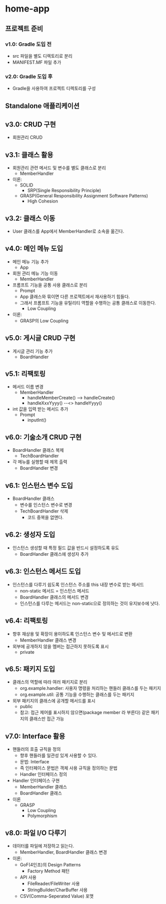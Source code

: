 # home-app

## 프로젝트 준비

### v1.0: Gradle 도입 전

- src 파일을 별도 디렉토리로 분리
- MANIFEST.MF 파일 추가

### v2.0: Gradle 도입 후

- Gradle을 사용하여 프로젝트 디렉토리를 구성

## Standalone 애플리케이션

## v3.0: CRUD 구현

- 회원관리 CRUD

## v3.1: 클래스 활용

- 회원관리 관련 메서드 및 변수를 별도 클래스로 분리
    - MemberHandler
- 이론:
    - SOLID
        - SRP(Single Responsibility Principle)
    - GRASP(General Responsibility Assignment Software Patterns)
        - High Cohesion

## v3.2: 클래스 이동

- User 클래스를 App에서 MemberHandler로 소속을 옮긴다.

## v4.0: 메인 메뉴 도입

- 메인 메뉴 기능 추가
    - App
- 회원 관리 메뉴 기능 이동
    - MemberHandler
- 프롬프트 기능을 공통 사용 클래스로 분리
    - Prompt
    - App 클래스와 묶이면 다른 프로젝트에서 재사용하기 힘들다.
    - 그래서 프롬프트 기능을 유틸리티 역할을 수행하는 공통 클래스로 이동한다.
        - Low Coupling
- 이론:
    - GRASP의 Low Coupling

## v5.0: 게시글 CRUD 구현

- 게시글 관리 기능 추가
    - BoardHandler 

## v5.1: 리팩토링

- 메서드 이름 변경
    - MemberHandler
        - handleMemberCreate() --> handleCreate()
        - handleXxxYyyy() --<> handleYyyy()
- int 값을 입력 받는 메서드 추가
    - Prompt
        - inputInt() 

## v6.0: 기술소개 CRUD 구현

- BoardHandler 클래스 복제
    - TechBoardHandler 
- 각 메뉴를 실행할 때 제목 출력
    - BoardHandler 변경

## v6.1: 인스턴스 변수 도입

- BoardHandler 클래스
    - 변수를 인스턴스 변수로 변경
    - TechBoardHandler 삭제
        - 코드 중복을 없앤다.

## v6.2: 생성자 도입

- 인스턴스 생성할 때 특정 필드 값을 반드시 설정하도록 유도
    - BoardHandler 클래스에 생성자 추가

## v6.3: 인스턴스 메서드 도입

- 인스턴스를 다루기 쉽도록 인스턴스 주소를 this 내장 변수로 받는 메서드
    - non-static 메서드 = 인스턴스 메서드
    - BoardHandler 클래스의 메서드 변경
    - 인스턴스를 다루는 메서드는 non-static으로 정의하는 것이 유지보수에 낫다.

## v6.4: 리팩토링

- 향후 재상용 및 확장이 용이하도록 인스턴스 변수 및 메서드로 변환
    - MemberHandler 클래스 변경
- 외부에 공개하지 않을 멤버는 접근하지 못하도록 표시
    - private

## v6.5: 패키지 도입

- 클래스의 역할에 따라 여러 패키지로 분리
    - org.example.handler: 사용자 명령을 처리하는 핸들러 클래스를 두는 패키지
    - org.example.util: 공통 기능을 수행하는 클래스를 두는 패키지
- 외부 패키지의 클래스에 공개할 메서드를 표시
    - public
    - 참고: 접근 제어를 표시하지 않으면(package member 라 부른다) 같은 패키지의 클래스만 접근 가능

## v7.0: Interface 활용

- 핸들러의 호출 규칙을 정의
    - 향후 핸들러를 일관성 있게 사용할 수 있다.
    - 문법: Interface 
    - 즉 인터페이스 문법은 객체 사용 규칙을 정의하는 문법
    - Handler 인터페이스 정의 
- Handler 인터페이스 구현
    - MemberHandler 클래스
    - BoardHandler 클래스
- 이론
    - GRASP
        - Low Coupling
        - Polymorphism

## v8.0: 파일 I/O 다루기

- 데이터를 파일에 저장하고 읽는다.
    - MemberHandler, BoardHandler 클래스 변경
- 이론:
    - GoF(4인조)의 Design Patterns
        - Factory Method 패턴
    - API 사용
        - FileReader/FileWriter 사용
        - StringBuilder/CharBuffer 사용
    - CSV(Comma-Seperated Value) 포맷